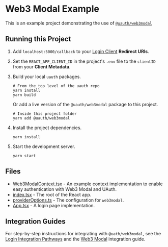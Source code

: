 # Web3 Modal Example

This is an example project demonstrating the use of [`@uauth/web3modal`](../../packages/web3modal/)

## Running this Project

1. Add `localhost:5000/callback` to your [Login Client](https://dashboard.auth.unstoppabledomains.com/) **Redirect URIs**.

2. Set the `REACT_APP_CLIENT_ID` in the project's `.env` file to the `clientID` from your **Client Metadata**.

3. Build your local `uauth` packages.
    ```shell
    # From the top level of the uauth repo
    yarn install
    yarn build
    ```    
    Or add a live version of the `@uauth/web3modal` package to this project.
    ```shell
    # Inside this project folder
    yarn add @uauth/web3modal
    ```

4. Install the project dependencies.
    ```shell
    yarn install
    ```

5. Start the development server.
    ```shell
    yarn start
    ```

## Files

- [Web3ModalContext.tsx](./src/Web3ModalContext.tsx) - An example context implementation to enable easy authentication with Web3 Modal and UAuth.
- [index.tsx](./src/index.tsx) - The root of the React app.
- [providerOptions.ts](./src/providerOptions.ts) - The configuration for `web3modal`.
- [App.tsx](./src/App.tsx) - A login page implementation.

## Integration Guides

For step-by-step instructions for integrating with `@uath/web3modal`, see the [Login Integration Pathways](https://docs.unstoppabledomains.com/login-with-unstoppable/get-started-login/integration-pathways/) and the [Web3 Modal](https://docs.unstoppabledomains.com/login-with-unstoppable/login-integration-guides/web3-modal-guide/) integration guide.
